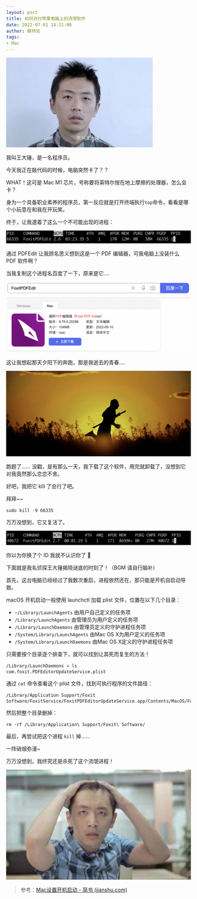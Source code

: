 ```yaml
---
layout: post
title: 如何对付苹果电脑上的流氓软件
date: 2022-07-01 14:21:00
author: 薛师兄
tags:
- Mac
---
```


![](./20220701如何对付苹果电脑上的流氓软件/79323709.png)

我叫王大锤，是一名程序员。

今天我正在敲代码的时候，电脑突然卡了？？

WHAT！这可是 Mac M1 芯片，号称要将英特尔按在地上摩擦的处理器，怎么会卡？

身为一个具备职业素养的程序员，第一反应就是打开终端执行`top`命令，看看是哪个小玩意在和我在开玩笑。

终于，让我逮着了这么一个不可能出现的进程：

![](./20220701如何对付苹果电脑上的流氓软件/4323758.png)

通过 PDFEdit 让我顾名思义想到这是一个 PDF 编辑器，可我电脑上没装什么 PDF 软件啊？

当我复制这个进程名百度了一下，原来是它....

![](./20220701如何对付苹果电脑上的流氓软件/20220629164416429.png)

这让我想起那天夕阳下的奔跑，那是我逝去的青春....

![](./20220701如何对付苹果电脑上的流氓软件/13615523.png)

跑题了…… 没戳，是有那么一天，我下载了这个软件，用完就卸载了，没想到它对我竟然那么恋恋不舍。

好吧，我把它 kill 了总行了吧。

拜拜~~

 ```shell
 sudo kill -9 66335
 ```

万万没想到，它又复活了。

![](./20220701如何对付苹果电脑上的流氓软件/20220629164805764.png)

你以为你换了个 ID 我就不认识你了 😤

下面就是我名侦探王大锤揭晓谜底的时刻了！（BGM 请自行脑补）

首先，这台电脑已经经过了我数次重启，进程依然还在，那只能是开机自启动导致。

macOS 开机启动一般使用 launchctl 加载 plist 文件，位置在以下几个目录：

- `~/Library/LaunchAgents` 由用户自己定义的任务项
- `/Library/LaunchAgents` 由管理员为用户定义的任务项
- `/Library/LaunchDaemons` 由管理员定义的守护进程任务项
- `/System/Library/LaunchAgents` 由Mac OS X为用户定义的任务项
- `/System/Library/LaunchDaemons` 由Mac OS X定义的守护进程任务项

只需要按个目录逐个排查下，就可以找到让其死而复生的方法！

```shell
/Library/LaunchDaemons » ls
com.foxit.PDFEditorUpdateService.plist
```

通过 `cat` 命令查看这个 plist 文件，找到可执行程序的文件路径：

```
/Library/Application Support/Foxit Software/FoxitService/FoxitPDFEditorUpdateService.app/Contents/MacOS/FoxitPDFEditorUpdateService
```

然后把整个目录删掉：

```shell
rm -rf /Library/Application\ Support/Foxit\ Software/
```

最后，再尝试把这个进程 `kill` 掉……

一阵硝烟弥漫~

万万没想到，我终究还是杀死了这个流氓进程！

![](./20220701如何对付苹果电脑上的流氓软件/59129926.png)

> 参考：[Mac设置开机启动 - 简书 (jianshu.com)](https://www.jianshu.com/p/49dabd8ec9bb)